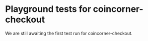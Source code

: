# Playground tests for coincorner-checkout
We are still awaiting the first test run for coincorner-checkout.
